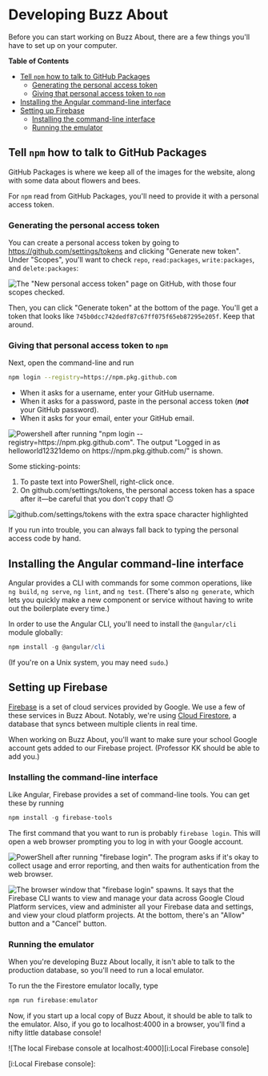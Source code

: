 # Developing Buzz About

Before you can start working on Buzz About, there are a few things you'll have to set up on your computer.

**Table of Contents**

- [Tell `npm` how to talk to GitHub Packages](#tell-npm-how-to-talk-to-github-packages)
  - [Generating the personal access token](#generating-the-personal-access-token)
  - [Giving that personal access token to `npm`](#giving-that-personal-access-token-to-npm)
- [Installing the Angular command-line interface](#installing-the-angular-command-line-interface)
- [Setting up Firebase](#setting-up-firebase)
  - [Installing the command-line interface](#installing-the-command-line-interface)
  - [Running the emulator](#running-the-emulator)

## Tell `npm` how to talk to GitHub Packages

GitHub Packages is where we keep all of the images for the website, along with some data about flowers and bees. 

For `npm` read from GitHub Packages, you'll need to provide it with a personal access token.

### Generating the personal access token

You can create a personal access token by going to <https://github.com/settings/tokens> and clicking "Generate new token". Under "Scopes", you'll want to check `repo`, `read:packages`, `write:packages`, and `delete:packages`:

![The "New personal access token" page on GitHub, with those four scopes checked.][i:New personal access token]

Then, you can click "Generate token" at the bottom of the page. You'll get a token that looks like `745b0dcc742dedf87c67ff075f65eb87295e205f`. Keep that around.

### Giving that personal access token to `npm`

Next, open the command-line and run

```sh
npm login --registry=https://npm.pkg.github.com
```

 * When it asks for a username, enter your GitHub username.
 * When it asks for a password, paste in the personal access token (***not*** your GitHub password).
 * When it asks for your email, enter your GitHub email. 

![Powershell after running "npm login --registry=https://npm.pkg.github.com". The output "Logged in as helloworld12321demo on https://npm.pkg.github.com/" is shown.][i:Logging in to npm]

Some sticking-points:

1. To paste text into PowerShell, right-click once.
2. On github.com/settings/tokens, the personal access token has a space after it&mdash;be careful that you don't copy that! :upside_down_face:

![github.com/settings/tokens with the extra space character highlighted][i:The gosh-darn whitespace]

If you run into trouble, you can always fall back to typing the personal access code by hand.

## Installing the Angular command-line interface

Angular provides a CLI with commands for some common operations, like `ng build`, `ng serve`, `ng lint`, and `ng test`. (There's also `ng generate`, which lets you quickly make a new component or service without having to write out the boilerplate every time.)

In order to use the Angular CLI, you'll need to install the `@angular/cli` module globally:

```PowerShell
npm install -g @angular/cli
```

(If you're on a Unix system, you may need `sudo`.)

## Setting up Firebase

[Firebase][] is a set of cloud services provided by Google. We use a few of these services in Buzz About. Notably, we're using [Cloud Firestore][], a database that syncs between multiple clients in real time.

When working on Buzz About, you'll want to make sure your school Google account gets added to our Firebase project. (Professor KK should be able to add you.)

### Installing the command-line interface

Like Angular, Firebase provides a set of command-line tools. You can get these by running

```PowerShell
npm install -g firebase-tools
```

The first command that you want to run is probably `firebase login`. This will open a web browser prompting you to log in with your Google account.

![PowerShell after running "firebase login". The program asks if it's okay to collect usage and error reporting, and then waits for authentication from the web browser.][i:Running firebase login]

![The browser window that "firebase login" spawns. It says that the Firebase CLI wants to view and manage your data across Google Cloud Platform services, view and administer all your Firebase data and settings, and view your cloud platform projects. At the bottom, there's an "Allow" button and a "Cancel" button.][i:Authenticating the Firebase CLI in the browser]

### Running the emulator

When you're developing Buzz About locally, it isn't able to talk to the production database, so you'll need to run a local emulator.

To run the the Firestore emulator locally, type

```PowerShell
npm run firebase:emulator
```

Now, if you start up a local copy of Buzz About, it should be able to talk to the emulator. Also, if you go to localhost:4000 in a browser, you'll find a nifty little database console!

![The local Firebase console at localhost:4000][i:Local Firebase console]


<!-- Links: -->
[Firebase]: https://firebase.google.com/
[Cloud Firestore]: https://firebase.google.com/products/firestore

<!-- Images: -->
[i:New personal access token]: https://user-images.githubusercontent.com/56209343/89853567-569d2b80-db57-11ea-82d6-22bfd027b3a4.PNG
[i:Logging in to npm]: https://user-images.githubusercontent.com/56209343/89855121-42f3c400-db5b-11ea-9d29-faaa20e5d90a.PNG
[i:The gosh-darn whitespace]: https://user-images.githubusercontent.com/56209343/89954475-c4e4fb00-dbf6-11ea-950f-2ce572e19a7e.png
[i:Running firebase login]: https://user-images.githubusercontent.com/56209343/89972375-52d6db00-dc23-11ea-83ca-411f89a6aac7.PNG
[i:Authenticating the Firebase CLI in the browser]: https://user-images.githubusercontent.com/56209343/89972377-536f7180-dc23-11ea-977e-48a254e8604c.PNG
[i:Local Firebase console]: 
